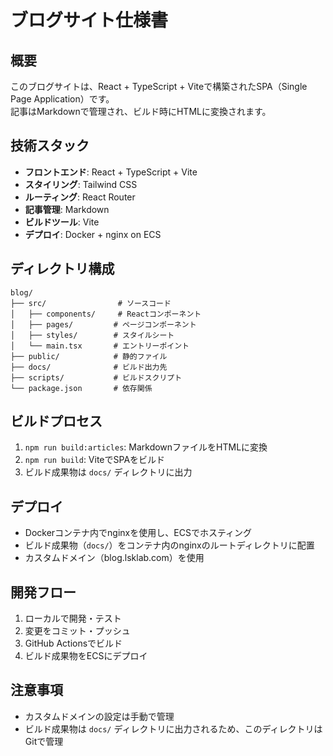 # ブログサイト仕様書

## 概要
このブログサイトは、React + TypeScript + Viteで構築されたSPA（Single Page Application）です。  
記事はMarkdownで管理され、ビルド時にHTMLに変換されます。

## 技術スタック
- **フロントエンド**: React + TypeScript + Vite
- **スタイリング**: Tailwind CSS
- **ルーティング**: React Router
- **記事管理**: Markdown
- **ビルドツール**: Vite
- **デプロイ**: Docker + nginx on ECS

## ディレクトリ構成
```
blog/
├── src/                # ソースコード
│   ├── components/     # Reactコンポーネント
│   ├── pages/         # ページコンポーネント
│   ├── styles/        # スタイルシート
│   └── main.tsx       # エントリーポイント
├── public/            # 静的ファイル
├── docs/              # ビルド出力先
├── scripts/           # ビルドスクリプト
└── package.json       # 依存関係
```

## ビルドプロセス
1. `npm run build:articles`: MarkdownファイルをHTMLに変換
2. `npm run build`: ViteでSPAをビルド
3. ビルド成果物は `docs/` ディレクトリに出力

## デプロイ
- Dockerコンテナ内でnginxを使用し、ECSでホスティング
- ビルド成果物（`docs/`）をコンテナ内のnginxのルートディレクトリに配置
- カスタムドメイン（blog.lsklab.com）を使用

## 開発フロー
1. ローカルで開発・テスト
2. 変更をコミット・プッシュ
3. GitHub Actionsでビルド
4. ビルド成果物をECSにデプロイ

## 注意事項
- カスタムドメインの設定は手動で管理
- ビルド成果物は `docs/` ディレクトリに出力されるため、このディレクトリはGitで管理 